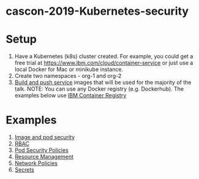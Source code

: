 # cascon-2019-Kubernetes-security

# Setup

1. Have a Kubernetes (k8s) cluster created.  For example, you could get a free trial at https://www.ibm.com/cloud/container-service or just use a local Docker for Mac or minikube instance.
1. Create two namespaces - org-1 and org-2
1. [Build and push service](https://github.com/cloud-coder/cascon-2019-k8s-security/tree/master/k8s/image-and-pod-security#build-and-push-all-services-in-topology) images that will be used for the majority of the talk. NOTE: You can use any Docker registry (e.g. Dockerhub).  The examples below use [IBM Container Registry](https://www.ibm.com/cloud/container-registry)

# Examples
1. [Image and pod security](./k8s/image-and-pod-security)
1. [RBAC](./k8s/rbac)
1. [Pod Security Policies](./k8s/pod-security-policies)
1. [Resource Management](./k8s/cluster-resource-management)
1. [Network Policies](./k8s/network-policies)
1. [Secrets](./k8s/Secrets)

